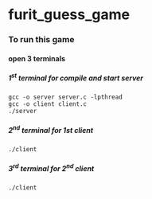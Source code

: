 # furit_guess_game

### To run this game

#### open 3 terminals

##### 1<sup>st</sup> terminal for compile and start server
```
gcc -o server server.c -lpthread
gcc -o client client.c
./server
```

##### 2<sup>nd</sup> terminal for 1st client
```
./client
```

##### 3<sup>rd</sup> terminal for 2<sup>nd</sup> client
```
./client
```
